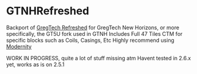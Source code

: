 # GTNHRefreshed

Backport of [GregTech Refreshed](https://github.com/ULSTICK/GregTechRefreshed) for GregTech New Horizons, or more specifically, the GT5U fork used in GTNH
Includes Full 47 Tiles CTM for specific blocks such as Coils, Casings, Etc
Highly recommend using [Modernity](https://www.curseforge.com/minecraft/texture-packs/modernity)

WORK IN PROGRESS, quite a lot of stuff missing atm
Havent tested in 2.6.x yet, works as is on 2.5.1